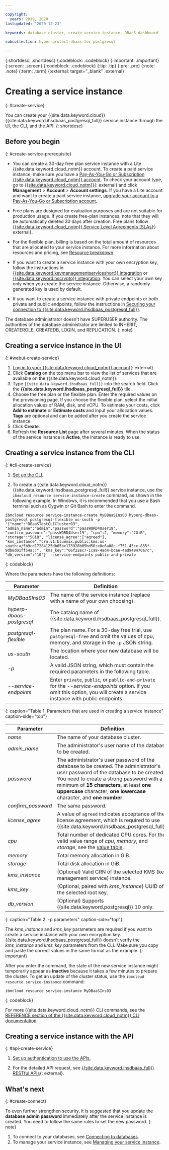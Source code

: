```yaml
---

copyright:
  years: 2019, 2020
lastupdated: "2020-12-23"

keywords: database cluster, create service instance, DBaaS dashboard

subcollection: hyper-protect-dbaas-for-postgresql

---
```


{:shortdesc: .shortdesc}
{:codeblock: .codeblock}
{:important: .important}
{:screen: .screen}
{:codeblock: .codeblock}
{:tip: .tip}
{:pre: .pre}
{:note: .note}
{:term: .term}
{:external: target="_blank" .external}

# Creating a service instance
{: #create-service}

You can create your {{site.data.keyword.cloud}} {{site.data.keyword.ihsdbaas_postgresql_full}} service instance through the UI, the CLI, and the API.
{: shortdesc}

## Before you begin
{: #create-service-prerequisite}

- You can create a 30-day free plan service instance with a Lite {{site.data.keyword.cloud_notm}} account. To create a paid service instance, make sure you have a [Pay-As-You-Go or Subscription {{site.data.keyword.cloud_notm}} account](/docs/account?topic=account-accounts). To check your account type, go to [{{site.data.keyword.cloud_notm}}](https://cloud.ibm.com/){: external} and click **Management** > **Account** > **Account settings**. If you have a Lite account and want to create a paid service instance, [upgrade your account to a Pay-As-You-Go or Subscription account](/docs/account?topic=account-upgrading-account).

- Free plans are designed for evaluation purposes and are not suitable for production usage. If you create free-plan instances, note that they will be automatically deleted 30 days after creation. Free plans follow [{{site.data.keyword.cloud_notm}} Service Level Agreements (SLAs)](https://www-03.ibm.com/software/sla/sladb.nsf/pdf/6605-18/$file/i126-6605-18_08-2019_en_US.pdf){: external}.

- For the flexible plan, billing is based on the total amount of resources that are allocated to your service instance. For more information about resources and pricing, see [Resource breakdown](/docs/hyper-protect-dbaas-for-postgresql?topic=hyper-protect-dbaas-for-postgresql-resources-scaling#resources-breakdown).

- If you want to create a service instance with your own encryption key, follow the instructions in [{{site.data.keyword.keymanagementserviceshort}} integration](/docs/hyper-protect-dbaas-for-postgresql?topic=hyper-protect-dbaas-for-postgresql-key-protect-byok) or [{{site.data.keyword.hscrypto}} integration](/docs/hyper-protect-dbaas-for-postgresql?topic=hyper-protect-dbaas-for-postgresql-hpcs-byok). You can select your own key only when you create the service instance. Otherwise, a randomly generated key is used by default.

- If you want to create a service instance with private endpoints or both private and public endpoints, follow the instructions in [Securing your connection to {{site.data.keyword.ihsdbaas_postgresql_full}}](/docs/hyper-protect-dbaas-for-postgresql?topic=hyper-protect-dbaas-for-postgresql-service-connection#prereq-service-endpoint).

The database administrator doesn't have SUPERUSER authority. The authorities of the database administrator are limited to INHERIT, CREATEROLE, CREATEDB, LOGIN, and REPLICATION.
{: note}

## Creating a service instance in the UI
{: #webui-create-service}

1. [Log in to your {{site.data.keyword.cloud_notm}} account](https://cloud.ibm.com/login){: external}.
2. Click **Catalog** on the top menu bar to view the list of services that are available on the {{site.data.keyword.cloud_notm}}.
3. Type `{{site.data.keyword.ihsdbaas_full}}` into the search field. Click the **{{site.data.keyword.ihsdbaas_postgresql_full}}** tile.
4. Choose the free plan or the flexible plan. Enter the required values on the provisioning page. If you choose the flexible plan, select the initial allocation values of RAM, disk, and vCPU. To estimate your costs, click **Add to estimate** or **Estimate costs** and input your allocation values. **Tags** are optional and can be added after you create the service instance.  
5. Click **Create**.
6. Refresh the **Resource List** page after several minutes. When the status of the service instance is **Active**, the instance is ready to use.

## Creating a service instance from the CLI
{: #cli-create-service}

1. [Set up the CLI.](/docs/hyper-protect-dbaas-for-postgresql?topic=hyper-protect-dbaas-for-postgresql-install-dbaas-cli-plugin)

2. To create a {{site.data.keyword.cloud_notm}} {{site.data.keyword.ihsdbaas_postgresql_full}} service instance, use the `ibmcloud resource service-instance-create` command, as shown in the following example. In Windows, it is recommended that you use a Bash terminal such as Cygwin or Git Bash to enter the command.

```
ibmcloud resource service-instance-create MyDBaaSIns03 hyperp-dbaas-postgresql postgresql-flexible us-south -p '{"name":"DBaaSTestCLICluster03", "admin_name":"admin","password":"passWORD4User19", "confirm_password":"passWORD4User19", "cpu":2, "memory":"2GiB", "storage":"5GiB", "license_agree":["agreed"], "kms_instance":"crn:v1:bluemix:public:kms:us-south:a/5b9cd17284125db65be173928b05bd50:e0e6a08c-f751-45ce-835f-9db8d01ff54a::", "kms_key":"66f22ec7-1ca9-4ad4-bdae-4ad949470a7c", "db_version":"10"}' --service-endpoints public-and-private
```
{: codeblock}

Where the parameters have the following definitions:

| Parameter        |  Definition                                                    |
| ---------------- |  -------------------------------------------------------------- |
| *MyDBaaSIns03*   |  The name of the service instance (replace with a name of your own choosing). |
| *hyperp-dbaas-postgresql* | The catalog name of {{site.data.keyword.ihsdbaas_postgresql_full}}. |
| *postgresql-flexible*  | The plan name. For a 30-day free trial, use `postgresql-free` and omit the values of cpu, memory, and storage in the `-p` JSON string.<!-- (**Note:** Plan names are case-sensitive.)--> |
| *us-south*            | The location where your new database will be located. |
| *-p*               | A valid JSON string, which must contain the required parameters in the following table. |
| *--service-endpoints* | Enter `private`, `public`, or `public-and-private` for the *--service-endpoints* option. If you omit this option, you will create a service instance with public endpoints.|
{: caption="Table 1. Parameters that are used in creating a service instance" caption-side="top"}

| Parameter        |  Definition                                                    |
| ---------------- |  -------------------------------------------------------------- |
| *name* | The name of your database cluster. |
| *admin_name* | The administrator's user name of the database to be created. |
| *password* | The administrator's user password of the database to be created. The administrator's user password of the database to be created. You need to create a strong password with a minimum of **15 characters**, at least **one uppercase** character, **one lowercase** character, and **one number**. |
| *confirm_password* | The same password. |
| *license_agree* | A value of `agreed` indicates acceptance of the license agreement, which is required to use {{site.data.keyword.ihsdbaas_postgresql_full}}. |
| *cpu* | Total number of dedicated CPU cores. For the valid value range of *cpu*, *memory*, and *storage*, see the [value table](/docs/hyper-protect-dbaas-for-postgresql?topic=hyper-protect-dbaas-for-postgresql-resources-scaling#before-scaling). |
| *memory* | Total memory allocation in GiB. |
| *storage* | Total disk allocation in GiB. |
| *kms_instance* | (Optional) Valid CRN of the selected KMS (key management service) instance. |
| *kms_key* | (Optional, paired with *kms_instance*) UUID of the selected root key. |
| *db_version*| (Optional) Supports {{site.data.keyword.postgresql}} 10 only. |
{: caption="Table 2. -p parameters" caption-side="top"}

The *kms_instance* and *kms_key* parameters are required if you want to create a service instance with your own encryption key. {{site.data.keyword.ihsdbaas_postgresql_full}} doesn't verify the *kms_instance* and *kms_key* parameters from the CLI. Make sure you copy and paste the correct values in the same format as the example.
{: important}

After you enter the command, the state of the new service instance might temporarily appear as **inactive** because it takes a few minutes to prepare the cluster. To get an update of the cluster status, use the `ibmcloud resource service-instance` command:

```
ibmcloud resource service-instance MyDBaaSIns03
```
{: codeblock}

For more {{site.data.keyword.cloud_notm}} CLI commands, see the [REFERENCE section of the {{site.data.keyword.cloud_notm}} CLI documentation](/docs/cli?topic=cli-ibmcloud_cli).

## Creating a service instance with the API
{: #api-create-service}

1. [Set up authentication to use the APIs.](/docs/hyper-protect-dbaas-for-postgresql?topic=hyper-protect-dbaas-for-postgresql-api-setup#api-auth)

2. For the detailed API request, see [{{site.data.keyword.ihsdbaas_full}} RESTful APIs](/apidocs/hyperp-dbaas/hyperp-dbaas-v3#create-a-service-instance){: external}.

## What's next
{: #create-connect}

To even further strengthen security, it is suggested that you update the **database admin password** immediately after the service instance is created. You need to follow the same rules to set the new password.
{: note}

1. To connect to your databases, see [Connecting to databases](/docs/hyper-protect-dbaas-for-postgresql?topic=hyper-protect-dbaas-for-postgresql-gettingstarted#accessing-database-introduction).
2. To manage your service instance, see [Managing your service instance](/docs/hyper-protect-dbaas-for-postgresql?topic=hyper-protect-dbaas-for-postgresql-manage-service).
